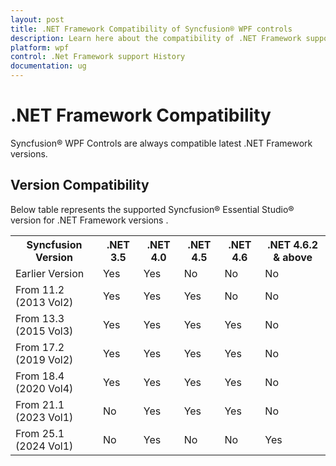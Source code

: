 ```yaml
---
layout: post
title: .NET Framework Compatibility of Syncfusion® WPF controls
description: Learn here about the compatibility of .NET Framework support for the Syncfusion® Essential Studio® for WPF.
platform: wpf
control: .Net Framework support History
documentation: ug
---
```

# .NET Framework Compatibility

Syncfusion® WPF Controls are always compatible latest .NET Framework versions. 

## Version Compatibility

Below table represents the supported Syncfusion® Essential Studio® version for .NET Framework versions .

<table>
<tr>
<th>Syncfusion Version<br/></th>
<th>.NET 3.5<br/></th>
<th>.NET 4.0<br/></th>
<th>.NET 4.5<br/></th>
<th>.NET 4.6<br/></th>
<th>.NET 4.6.2 & above <br/></th>

</tr>

<tr>
<td>Earlier Version<br/></td>
<td>Yes<br/></td>
<td>Yes<br/></td>
<td>No<br/></td>
<td>No<br/></td>
<td>No<br/></td>
</tr>

<tr>
<td>
From 11.2 (2013 Vol2) <br/></td>
<td>Yes<br/></td>
<td>Yes<br/></td>
<td>Yes<br/></td>
<td>No<br/></td>
<td>No<br/></td>
</tr>

<tr>
<td>
From 13.3 (2015 Vol3) <br/></td>
<td>Yes<br/></td>
<td>Yes<br/></td>
<td>Yes<br/></td>
<td>Yes<br/></td>
<td>No<br/></td>
</tr>

<tr>
<td>
From 17.2 (2019 Vol2) <br/></td>
<td>Yes<br/></td>
<td>Yes<br/></td>
<td>Yes<br/></td>
<td>Yes<br/></td>
<td>No<br/></td>
</tr>

<tr>
<td>
From 18.4 (2020 Vol4) <br/></td>
<td>Yes<br/></td>
<td>Yes<br/></td>
<td>Yes<br/></td>
<td>Yes<br/></td>
<td>No<br/></td>
</tr>

<tr>
<td>
From 21.1 (2023 Vol1) <br/></td>
<td>No<br/></td>
<td>Yes<br/></td>
<td>Yes<br/></td>
<td>Yes<br/></td>
<td>No<br/></td>

</tr>

<tr>
<td>
From 25.1 (2024 Vol1) <br/></td>
<td>No<br/></td>
<td>Yes<br/></td>
<td>No<br/></td>
<td>No<br/></td>
<td>Yes<br/></td>

</tr>

</table>
